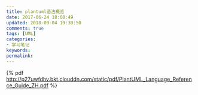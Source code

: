 ```yaml
---
title: plantuml语法概览
date: 2017-06-24 18:08:49
updated: 2018-09-04 19:39:50
comments: true
tags: [UML]
categories: 
- 学习笔记
keywords: 
permalink: 
---
```

{% pdf http://p27uwfdhv.bkt.clouddn.com/static/pdf/PlantUML_Language_Reference_Guide_ZH.pdf %}
